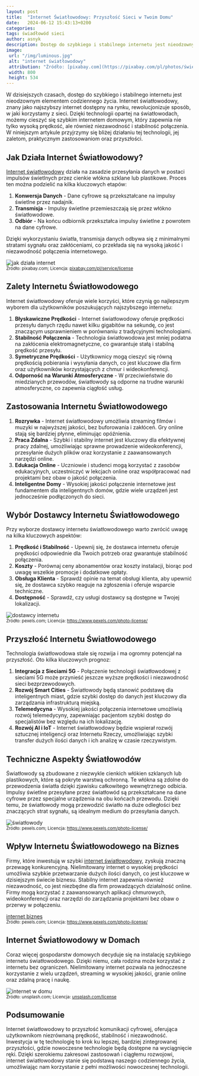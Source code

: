 ```yaml
---
layout: post
title:  "Internet Światłowodowy: Przyszłość Sieci w Twoim Domu"
date:   2024-06-12 15:43:13+0200
categories:
tags: świadłowód sieci
author: asnyk
description: Dostęp do szybkiego i stabilnego internetu jest nieodzownym elementem codziennego życia
image:
 url: "/img/luminous.jpg"
 alt: "internet światłowodowy"
 attribution: "Źródło: [pixabay.com](https://pixabay.com/pl/photos/świecenia-światła-bokeh-7204051/); Licencja: [pixabay.com/pl/service/license](https://pixabay.com/pl/service/license)"
 width: 800
 height: 534
---
```


W dzisiejszych czasach, dostęp do szybkiego i stabilnego internetu jest nieodzownym elementem codziennego życia. Internet światłowodowy, znany jako najszybszy internet dostępny na rynku, rewolucjonizuje sposób, w jaki korzystamy z sieci. Dzięki technologii opartej na światłowodach, możemy cieszyć się szybkim internetem domowym, który zapewnia nie tylko wysoką prędkość, ale również niezawodność i stabilność połączenia. W niniejszym artykule przyjrzymy się bliżej działaniu tej technologii, jej zaletom, praktycznym zastosowaniom oraz przyszłości.

<!-- more -->

## Jak Działa Internet Światłowodowy?

[Internet światłowodowy](https://www.vectra.pl/internet-swiatlowodowy) działa na zasadzie przesyłania danych w postaci impulsów świetlnych przez cienkie włókna szklane lub plastikowe. Proces ten można podzielić na kilka kluczowych etapów:

1.  **Konwersja Danych** - Dane cyfrowe są przekształcane na impulsy świetlne przez nadajnik.
2.  **Transmisja** - Impulsy świetlne przemieszczają się przez włókno światłowodowe.
3.  **Odbiór** - Na końcu odbiornik przekształca impulsy świetlne z powrotem na dane cyfrowe.

Dzięki wykorzystaniu światła, transmisja danych odbywa się z minimalnymi stratami sygnału oraz zakłóceniami, co przekłada się na wysoką jakość i niezawodność połączenia internetowego.

![jak działa internet](/img/fiber-5.jpg)<br/>
<small>Źródło: pixabay.com; Licencja: <a href="https://pixabay.com/pl/service/license">pixabay.com/pl/service/license</a></small>

## Zalety Internetu Światłowodowego

Internet światłowodowy oferuje wiele korzyści, które czynią go najlepszym wyborem dla użytkowników poszukujących najszybszego internetu:

1.  **Błyskawiczne Prędkości** - Internet światłowodowy oferuje prędkości przesyłu danych rzędu nawet kilku gigabitów na sekundę, co jest znaczącym usprawnieniem w porównaniu z tradycyjnymi technologiami.
2.  **Stabilność Połączenia** - Technologia światłowodowa jest mniej podatna na zakłócenia elektromagnetyczne, co gwarantuje stałą i stabilną prędkość przesyłu.
3.  **Symetryczne Prędkości** - Użytkownicy mogą cieszyć się równą prędkością pobierania i wysyłania danych, co jest kluczowe dla firm oraz użytkowników korzystających z chmur i wideokonferencji.
4.  **Odporność na Warunki Atmosferyczne** - W przeciwieństwie do miedzianych przewodów, światłowody są odporne na trudne warunki atmosferyczne, co zapewnia ciągłość usług.

## Zastosowania Internetu Światłowodowego

1.  **Rozrywka** - Internet światłowodowy umożliwia streaming filmów i muzyki w najwyższej jakości, bez buforowania i zakłóceń. Gry online stają się bardziej płynne, eliminując opóźnienia.
2.  **Praca Zdalna** - Szybki i stabilny internet jest kluczowy dla efektywnej pracy zdalnej, umożliwiając sprawne prowadzenie wideokonferencji, przesyłanie dużych plików oraz korzystanie z zaawansowanych narzędzi online.
3.  **Edukacja Online** - Uczniowie i studenci mogą korzystać z zasobów edukacyjnych, uczestniczyć w lekcjach online oraz współpracować nad projektami bez obaw o jakość połączenia.
4.  **Inteligentne Domy** - Wysokiej jakości połączenie internetowe jest fundamentem dla inteligentnych domów, gdzie wiele urządzeń jest jednocześnie podłączonych do sieci.

## Wybór Dostawcy Internetu Światłowodowego

Przy wyborze dostawcy internetu światłowodowego warto zwrócić uwagę na kilka kluczowych aspektów:

1.  **Prędkość i Stabilność** - Upewnij się, że dostawca internetu oferuje prędkości odpowiednie dla Twoich potrzeb oraz gwarantuje stabilność połączenia.
2.  **Koszty** - Porównaj ceny abonamentów oraz koszty instalacji, biorąc pod uwagę wszelkie promocje i dodatkowe opłaty.
3.  **Obsługa Klienta** - Sprawdź opinie na temat obsługi klienta, aby upewnić się, że dostawca szybko reaguje na zgłoszenia i oferuje wsparcie techniczne.
4.  **Dostępność** - Sprawdź, czy usługi dostawcy są dostępne w Twojej lokalizacji.

![dostawcy internetu](/img/fiber-2.jpg)<br/>
<small>Źródło: pexels.com; Licencja: <a href="pexels.com/photo-license/">https://www.pexels.com/photo-license/</a></small>

## Przyszłość Internetu Światłowodowego

Technologia światłowodowa stale się rozwija i ma ogromny potencjał na przyszłość. Oto kilka kluczowych prognoz:

1.  **Integracja z Sieciami 5G** - Połączenie technologii światłowodowej z sieciami 5G może przynieść jeszcze wyższe prędkości i niezawodność sieci bezprzewodowych.
2.  **Rozwój Smart Cities** - Światłowody będą stanowić podstawę dla inteligentnych miast, gdzie szybki dostęp do danych jest kluczowy dla zarządzania infrastrukturą miejską.
3.  **Telemedycyna** - Wysokiej jakości połączenia internetowe umożliwią rozwój telemedycyny, zapewniając pacjentom szybki dostęp do specjalistów bez względu na ich lokalizację.
4.  **Rozwój AI i IoT** - Internet światłowodowy będzie wspierał rozwój sztucznej inteligencji oraz Internetu Rzeczy, umożliwiając szybki transfer dużych ilości danych i ich analizę w czasie rzeczywistym.

## Techniczne Aspekty Światłowodów

Światłowody są zbudowane z niezwykle cienkich włókien szklanych lub plastikowych, które są pokryte warstwą ochronną. Te włókna są zdolne do przewodzenia światła dzięki zjawisku całkowitego wewnętrznego odbicia. Impulsy świetlne przesyłane przez światłowód są przekształcane na dane cyfrowe przez specjalne urządzenia na obu końcach przewodu. Dzięki temu, że światłowody mogą przewodzić światło na duże odległości bez znaczących strat sygnału, są idealnym medium do przesyłania danych.

![światłowody](/img/fiber-4.jpg)<br/>
<small>Źródło: pexels.com; Licencja: <a href="pexels.com/photo-license/">https://www.pexels.com/photo-license/</a></small>

## Wpływ Internetu Światłowodowego na Biznes

Firmy, które inwestują w szybki [internet światłowodowy](https://www.vectra.pl/oferta-internet-swiatlowodowy), zyskują znaczną przewagę konkurencyjną. Nielimitowany internet o wysokiej prędkości umożliwia szybkie przetwarzanie dużych ilości danych, co jest kluczowe w dzisiejszym świecie biznesu. Stabilny internet zapewnia również niezawodność, co jest niezbędne dla firm prowadzących działalność online. Firmy mogą korzystać z zaawansowanych aplikacji chmurowych, wideokonferencji oraz narzędzi do zarządzania projektami bez obaw o przerwy w połączeniu.

[internet biznes](/img/fiber-3.jpg)<br/>
<small>Źródło: pexels.com; Licencja: <a href="pexels.com/photo-license/">https://www.pexels.com/photo-license/</a></small>

## Internet Światłowodowy w Domach

Coraz więcej gospodarstw domowych decyduje się na instalację szybkiego internetu światłowodowego. Dzięki niemu, cała rodzina może korzystać z internetu bez ograniczeń. Nielimitowany internet pozwala na jednoczesne korzystanie z wielu urządzeń, streaming w wysokiej jakości, granie online oraz zdalną pracę i naukę.
  
![internet w domu](/img/fiber-1.jpg)<br/>
<small>Źródło: unsplash.com; Licencja: <a href="https://unsplash.com/license">unsplash.com/license</a></small>

## Podsumowanie

Internet światłowodowy to przyszłość komunikacji cyfrowej, oferująca użytkownikom niezrównaną prędkość, stabilność i niezawodność. Inwestycja w tę technologię to krok ku lepszej, bardziej zintegrowanej przyszłości, gdzie nowoczesne technologie będą dostępne na wyciągnięcie ręki. Dzięki szerokiemu zakresowi zastosowań i ciągłemu rozwojowi, internet światłowodowy stanie się podstawą naszego codziennego życia, umożliwiając nam korzystanie z pełni możliwości nowoczesnej technologii.
